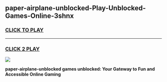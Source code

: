 
## paper-airplane-unblocked-Play-Unblocked-Games-Online-3shnx
<h3>
<a href="https://premium76.site?title=paper-airplane-unblocked&ref=25A">CLICK TO PLAY</a></h3>
<hr>

<h3>
<a href="https://premium76.site?title=paper-airplane-unblocked&ref=25A">CLICK 2 PLAY</a>
  
</h3>

<a href="https://premium76.site?title=paper-airplane-unblocked&ref=25A"><img src="https://clearcache.store/games.png"></a>


**paper-airplane-unblocked games unblocked: Your Gateway to Fun and Accessible Online Gaming**
